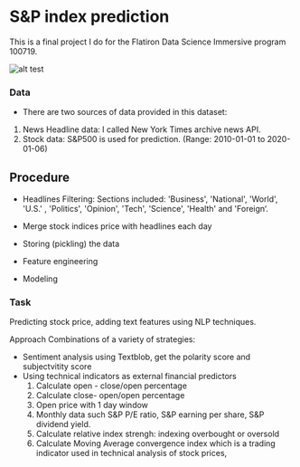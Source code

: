 # S&P index prediction
This is a final project I do for the Flatiron Data Science Immersive program 100719.

![alt test](https://github.com/rockinhumingbird/SP500_prediction/blob/master/nyt.jpeg)
### Data
- There are two sources of data provided in this dataset:

1. News Headline data: I called New York Times archive news API.
2. Stock data: S&P500 is used for prediction. (Range: 2010-01-01 to 2020-01-06)

## Procedure
- Headlines Filtering:
  Sections included: 'Business', 'National', 'World', 'U.S.' , 'Politics', 'Opinion', 'Tech', 'Science',  'Health' and 'Foreign‘.

- Merge stock indices price with headlines each day

- Storing (pickling) the data

- Feature engineering

- Modeling


### Task
Predicting stock price, adding text features using NLP techniques.

Approach
Combinations of a variety of strategies:
- Sentiment analysis using Textblob, get the polarity score and subjectvitity score
- Using technical indicators as external financial predictors
  1. Calculate open - close/open percentage 
  2. Calculate close- open/open percentage
  3. Open price with 1 day window
  4.  Monthly data such S&P P/E ratio, S&P earning per share, S&P dividend yield.
  5. Calculate relative index strengh: indexing overbought or oversold
  6. Calculate Moving Average convergence index which is a trading indicator used in technical analysis of stock prices,

